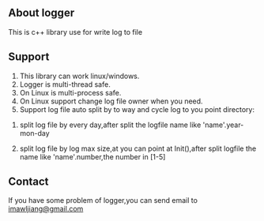 About logger
---------------------------------------------------------------------
This is c++ library use for write log to file


Support
---------------------------------------------------------------------
1. This library can work linux/windows.
2. Logger is multi-thread safe.
3. On Linux is multi-process safe.
4. On Linux support change log file owner when you need.
5. Support log file auto split by to way and cycle log to you point directory:

1) split log file by every day,after split the logfile name like 'name'.year-mon-day

2) split log file by log max size,at you can point at Init(),after split logfile the name like 'name'.number,the number in [1-5]

Contact
---------------------------------------------------------------------
If you have some problem of logger,you can send email to <imawljiang@gmail.com> <imawljiang at gmail.com>